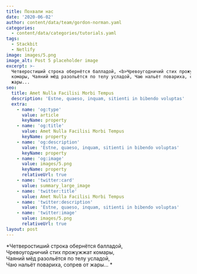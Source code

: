 ```yaml
---
title: Похвали нас
date: '2020-06-02'
author: content/data/team/gordon-norman.yaml
categories:
  - content/data/categories/tutorials.yaml
tags:
  - Stackbit
  - Netlify
image: images/5.png
image_alt: Post 5 placeholder image
excerpt: >-
  Четверостиший строка обернётся балладой, <b>Чревоугодничий стих прожужжат
  комары, Чаяний мёд разольётся по телу усладой, Чаю нальёт повариха, сопрев от
  жары...
seo:
  title: Amet Nulla Facilisi Morbi Tempus
  description: 'Estne, quaeso, inquam, sitienti in bibendo voluptas'
  extra:
    - name: 'og:type'
      value: article
      keyName: property
    - name: 'og:title'
      value: Amet Nulla Facilisi Morbi Tempus
      keyName: property
    - name: 'og:description'
      value: 'Estne, quaeso, inquam, sitienti in bibendo voluptas'
      keyName: property
    - name: 'og:image'
      value: images/5.png
      keyName: property
      relativeUrl: true
    - name: 'twitter:card'
      value: summary_large_image
    - name: 'twitter:title'
      value: Amet Nulla Facilisi Morbi Tempus
    - name: 'twitter:description'
      value: 'Estne, quaeso, inquam, sitienti in bibendo voluptas'
    - name: 'twitter:image'
      value: images/5.png
      relativeUrl: true
layout: post
---
```

*Четверостиший строка обернётся балладой,  
Чревоугодничий стих прожужжат комары,  
Чаяний мёд разольётся по телу усладой,  
Чаю нальёт повариха, сопрев от жары...  *



